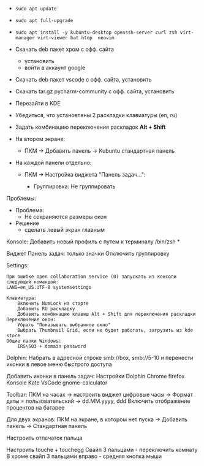- ``sudo apt update``
- ``sudo apt full-upgrade``
- ``sudo apt install -y kubuntu-desktop openssh-server curl zsh virt-manager virt-viewer bat htop 
  neovim``
- Скачать deb пакет хром с офф. сайта
  - установить
  - войти в аккаунт google
- Скачать deb пакет vscode с офф. сайта, установить
- Скачать tar.gz pycharm-community с офф. сайта, установить
- Перезайти в KDE
- Убедиться, что установлены 2 раскладки клавиатуры (en, ru)
- Задать комбинацию переключения раскладок **Alt + Shift**
- На втором экране:

  - ПКМ -> Добавить панель -> Kubuntu стандартная панель

- На каждой панели отдельно:

  - ПКМ -> Настройка виджета "Панель задач...":

    - Группировка: Не группировать


Проблемы:

- Проблема:
  - Не сохраняются размеры окон
- Решение
  - сделать левый экран главным

Konsole:
    Добавить новый профиль с путем к терминалу /bin/zsh
    * 


Виджет Панель задач: только значки
    Отключить группировку

Settings:

    При ошибке open collaboration service (0) запускать из консоли следующей командой:
    LANG=en_US.UTF-8 systemsettings

    Клавиатура:
        Включить NumLock на старте
        Добавить RU раскладку
        Добавить комбинацию клавиш Alt + Shift для переключения раскладки
    Переключение окон:
        Убрать "Показывать выбранное окно"
        Выбрать Thumbnail Grid, если не будет работать, загрузить из kde store
    Общие папки Windows:
        IRS\503 + domain password

Dolphin:
    Набрать в адресной строке smb://box, smb://5-10 и перенести иконки в левое меню быстрого доступа


Добавить иконки в панель задач:
    Настройки
    Dolphin
    Chrome
    firefox
    Konsole
    Kate
    VsCode
    gnome-calculator

Toolbar:
    ПКМ на часах -> настроить виджет цифровые часы -> Формат даты = пользовательский -> dd.MM.yyyy, ddd
    Включить отображение процентов на батарее

Для двух экранов:
    ПКМ на экране, в котором нет пуска -> Добавить панель -> Стандартная панель

Настроить отпечаток пальца

Настроить touche + touchegg
    Свайп 3 пальцами - переключить комнату
    В хроме свайп 3 пальцами вправо - средняя кнопка мыши

